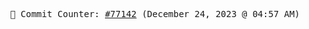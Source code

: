 <p align="center">
    <samp>
        📮 Commit Counter: <a href="https://github.com/Javascript-void0/Javascript-void0/commits/main">#77142</a> (December 24, 2023 @ 04:57 AM)
    </samp>
</p>